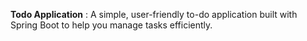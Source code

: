 **Todo Application** :
A simple, user-friendly to-do application built with Spring Boot to help you manage tasks efficiently.
